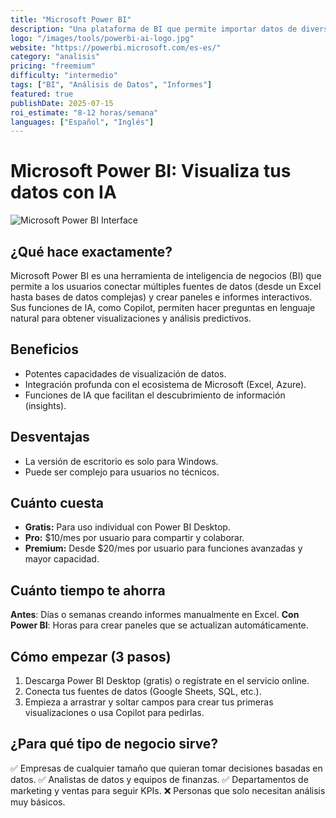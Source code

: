 ```yaml
---
title: "Microsoft Power BI"
description: "Una plataforma de BI que permite importar datos de diversas fuentes para crear informes y paneles interactivos con IA."
logo: "/images/tools/powerbi-ai-logo.jpg"
website: "https://powerbi.microsoft.com/es-es/"
category: "analisis"
pricing: "freemium"
difficulty: "intermedio"
tags: ["BI", "Análisis de Datos", "Informes"]
featured: true
publishDate: 2025-07-15
roi_estimate: "8-12 horas/semana"
languages: ["Español", "Inglés"]
---
```


# Microsoft Power BI: Visualiza tus datos con IA

![Microsoft Power BI Interface](/images/tools/powerbi-ai-hero.jpg)

## ¿Qué hace exactamente?
Microsoft Power BI es una herramienta de inteligencia de negocios (BI) que permite a los usuarios conectar múltiples fuentes de datos (desde un Excel hasta bases de datos complejas) y crear paneles e informes interactivos. Sus funciones de IA, como Copilot, permiten hacer preguntas en lenguaje natural para obtener visualizaciones y análisis predictivos.

## Beneficios
- Potentes capacidades de visualización de datos.
- Integración profunda con el ecosistema de Microsoft (Excel, Azure).
- Funciones de IA que facilitan el descubrimiento de información (insights).

## Desventajas
- La versión de escritorio es solo para Windows.
- Puede ser complejo para usuarios no técnicos.

## Cuánto cuesta
- **Gratis:** Para uso individual con Power BI Desktop.
- **Pro:** $10/mes por usuario para compartir y colaborar.
- **Premium:** Desde $20/mes por usuario para funciones avanzadas y mayor capacidad.

## Cuánto tiempo te ahorra
**Antes**: Días o semanas creando informes manualmente en Excel.
**Con Power BI**: Horas para crear paneles que se actualizan automáticamente.

## Cómo empezar (3 pasos)
1. Descarga Power BI Desktop (gratis) o regístrate en el servicio online.
2. Conecta tus fuentes de datos (Google Sheets, SQL, etc.).
3. Empieza a arrastrar y soltar campos para crear tus primeras visualizaciones o usa Copilot para pedirlas.

## ¿Para qué tipo de negocio sirve?
✅ Empresas de cualquier tamaño que quieran tomar decisiones basadas en datos.
✅ Analistas de datos y equipos de finanzas.
✅ Departamentos de marketing y ventas para seguir KPIs.
❌ Personas que solo necesitan análisis muy básicos.

